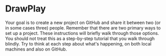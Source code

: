 # DrawPlay
Your goal is to create a new project on GitHub and share it between two (or in some cases three) people. Remember that there are two primary ways to set up a project. These instructions will briefly walk through those options. You should not treat this as a step-by-step tutorial that you walk through blindly. Try to think at each step about what's happening, on both local machines and also on GitHub.
